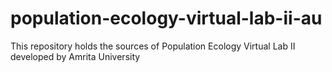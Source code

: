 # population-ecology-virtual-lab-ii-au
This repository holds the sources of Population Ecology Virtual Lab II developed by Amrita University
